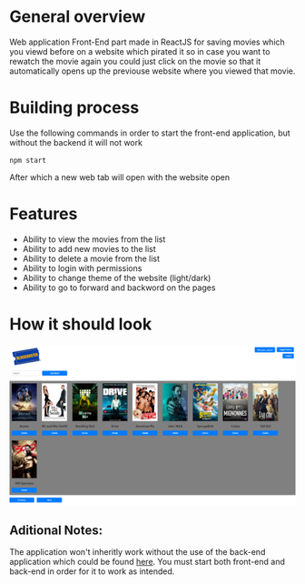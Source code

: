 # General overview
Web application Front-End part made in ReactJS for saving movies which you viewd before on a website which pirated it so in case you want to rewatch the movie again you could just click on the movie so that it automatically opens up the previouse website where you viewed that movie. 

# Building process

Use the following commands in order to start the front-end application, but without the backend it will not work
```
npm start
```
After which a new web tab will open with the website open

# Features
- Ability to view the movies from the list
- Ability to add new movies to the list
- Ability to delete a movie from the list
- Ability to login with permissions
- Ability to change theme of the website (light/dark)
- Ability to go to forward and backword on the pages

# How it should look

![Blockbuster Website](Blockbuster.png "Blockbuster Website")

## Aditional Notes:
The application won't inheritly work without the use of the back-end application which could be found [here](https://github.com/LeonidCaminschi/tum-web-lab7). You must start both front-end and back-end in order for it to work as intended.

